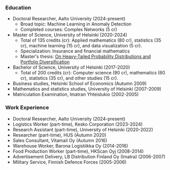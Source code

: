 ### Education

- Doctoral Researcher, Aalto University (2024-present)
  - Broad topic: Machine Learning in Anomaly Detection
  - Completed courses: Complex Networks (5 cr)
- Master of Science, University of Helsinki (2020-2024)
  - Total of 135 credits (cr): Applied mathematics (80 cr), statistics (35 cr), machine learning (15 cr), and data visualization (5 cr).
  - Specialization: Insurance and financial mathematics
  - Master's thesis: [On Heavy-Tailed Probability Distributions and Portfolio Diversification](https://helda.helsinki.fi/handle/10138/357424)
- Bachelor of Science, University of Helsinki (2017-2020)
  - Total of 200 credits (cr): Computer science (90 cr), mathematics (60 cr), statistics (35 cr), and other studies (15 cr).
- Business studies, Helsinki School of Economics (Autumn 2009)
- Mathematics and statistics studies, University of Helsinki (2007-2009)
- Matriculation Examination, Imatran Yhteislukio (2002-2005)

### Work Experience

- Doctoral Researcher, Aalto University (2024-present)
- Logistics Worker (part-time), Kesko Corporation (2023-2024)
- Research Assistant (part-time), University of Helsinki (2020-2022)
- Researcher (part-time), HUS (Autumn 2020)
- Sales Consultant, Vitamail Oy (Autumn 2016)
- Warehouse Worker, Barona Logistiikka Oy (2014-2016)
- Food Production Worker (part-time), HKScan Oyj (2008-2014)
- Advertisement Delivery, LB Distribution Finland Oy (Imatra) (2006-2007)
- Military Service, Finnish Defence Forces (2005-2006)


<!---
Jsos17/Jsos17 is a ✨ special ✨ repository because its `README.md` (this file) appears on your GitHub profile.
You can click the Preview link to take a look at your changes.
--->
